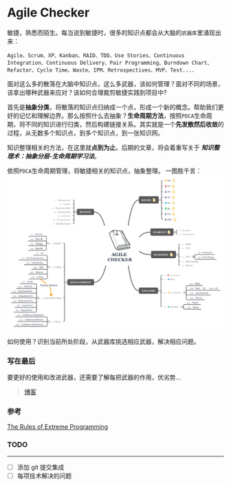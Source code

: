 # Agile Checker

敏捷，熟悉而陌生。每当说到敏捷时，很多的知识点都会从大脑的`武器库`里涌现出来：

`Agile、Scrum、XP、Kanban、RAID、TDD、Use Stories、Continuous Integration、Continuous Delivery、Pair Programming、Burndown Chart、Refactor、Cycle Time、Waste、IPM、Retrospectives、MVP、Test....` 

面对这么多的散落在大脑中知识点，这么多武器，该如何管理？面对不同的场景，该拿出哪种武器来应对？该如何合理裁剪敏捷实践到项目中?


首先是**抽象分类**，将散落的知识点归纳成一个点，形成一个新的概念。帮助我们更好的记忆和理解边界。那么按照什么去抽象？**生命周期方法**，按照`PDCA`生命周期，将不同的知识进行归类，然后构建链接关系。其实就是一个**先发散然后收敛**的过程，从无数多个知识点，到多个知识点，到一张知识网。

知识整理相关的方法，在这里就**点到为止**。后期的文章，将会着重写关于 ***知识整理术：抽象分层-生命周期学习法***。

依照`PDCA`生命周期管理，将敏捷相关的知识点，抽象整理。 一图胜千言：
![agile checker](https://github.com/aikin/agile-checker/blob/master/agile-checker.png)

如何使用？识别当前所处阶段，从武器库挑选相应武器，解决相应问题。

### 写在最后
要更好的使用和改进武器，还需要了解每把武器的作用，优劣势...


>[博客](http://aikin.me/2018/05/06/agile-checker/)

### 参考
[The Rules of Extreme Programming](http://www.extremeprogramming.org/rules.html)



### TODO
---------

- [ ] 添加 git 提交集成
- [ ] 每项技术解决的问题
